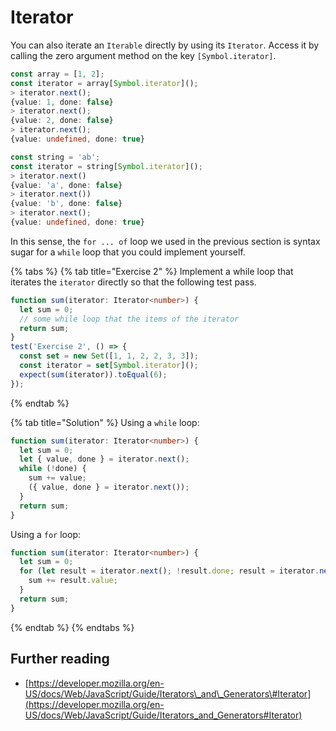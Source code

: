 # Iterator

You can also iterate an `Iterable` directly by using its `Iterator`. Access it by calling the zero argument method on the key `[Symbol.iterator]`.

```typescript
const array = [1, 2];
const iterator = array[Symbol.iterator]();
> iterator.next();
{value: 1, done: false}
> iterator.next();
{value: 2, done: false}
> iterator.next();
{value: undefined, done: true}
```

```typescript
const string = 'ab';
const iterator = string[Symbol.iterator]();
> iterator.next()
{value: 'a', done: false}
> iterator.next())
{value: 'b', done: false}
> iterator.next();
{value: undefined, done: true}
```

In this sense, the `for ... of` loop we used in the previous section is syntax sugar for a `while` loop that you could implement yourself.

{% tabs %}
{% tab title="Exercise 2" %}
Implement a while loop that iterates the `iterator` directly so that the following test pass.

```typescript
function sum(iterator: Iterator<number>) {
  let sum = 0;
  // some while loop that the items of the iterator
  return sum;
}
test('Exercise 2', () => {
  const set = new Set([1, 1, 2, 2, 3, 3]);
  const iterator = set[Symbol.iterator]();
  expect(sum(iterator)).toEqual(6);
});
```
{% endtab %}

{% tab title="Solution" %}
Using a `while` loop:

```typescript
function sum(iterator: Iterator<number>) {
  let sum = 0;
  let { value, done } = iterator.next();
  while (!done) {
    sum += value;
    ({ value, done } = iterator.next());
  }
  return sum;
}
```

Using a `for` loop:

```typescript
function sum(iterator: Iterator<number>) {
  let sum = 0;
  for (let result = iterator.next(); !result.done; result = iterator.next()) {
    sum += result.value;
  }
  return sum;
}
```
{% endtab %}
{% endtabs %}

## Further reading

* [https://developer.mozilla.org/en-US/docs/Web/JavaScript/Guide/Iterators\_and\_Generators\#Iterator](https://developer.mozilla.org/en-US/docs/Web/JavaScript/Guide/Iterators_and_Generators#Iterator)

